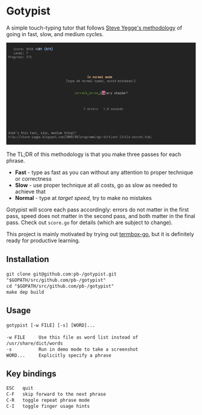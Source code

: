 # Gotypist

A simple touch-typing tutor that follows [Steve Yegge's methodology](http://steve-yegge.blogspot.com/2008/09/programmings-dirtiest-little-secret.html) of going in fast, slow, and medium cycles.

![Screenshot of a Gotypist session, normal mode](screenshot.png)

The TL;DR of this methodology is that you make three passes for each phrase.

 * **Fast** - type as fast as you can without any attention to proper technique or correctness
 * **Slow** - use proper technique at all costs, go as slow as needed to achieve that
 * **Normal** - type at *target speed*, try to make no mistakes

Gotypist will score each pass accordingly: errors do not matter in the first pass, speed does not matter in the second pass, and both matter in the final pass. Check out `score.go` for details (which are subject to change).

This project is mainly motivated by trying out [termbox-go](https://github.com/nsf/termbox-go), but it is definitely ready for productive learning.

## Installation

    git clone git@github.com:pb-/gotypist.git "$GOPATH/src/github.com/pb-/gotypist"
    cd "$GOPATH/src/github.com/pb-/gotypist"
    make dep build

## Usage

    gotypist [-w FILE] [-s] [WORD]...

    -w FILE     Use this file as word list instead of /usr/share/dict/words
    -s          Run in demo mode to take a screenshot
    WORD...     Explicitly specify a phrase

## Key bindings

    ESC   quit
    C-F   skip forward to the next phrase
    C-R   toggle repeat phrase mode
    C-I   toggle finger usage hints
